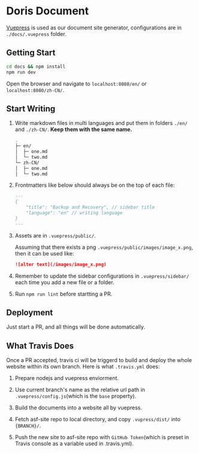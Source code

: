 # Doris Document

[Vuepress](https://github.com/vuejs/vuepress.git}) is used as our document site generator, configurations are in `./docs/.vuepress` folder.

## Getting Start

```bash
cd docs && npm install
npm run dev
```

Open the browser and navigate to `localhost:8080/en/` or `localhost:8080/zh-CN/`.

## Start Writing

1. Write markdown files in multi languages and put them in folders `./en/` and `./zh-CN/`. **Keep them with the same name.**

    ```bash
    .
    ├─ en/
    │  ├─ one.md
    │  └─ two.md
    └─ zh-CN/
    │  ├─ one.md
    │  └─ two.md
    ```

2. Frontmatters like below should always be on the top of each file:

    ```markdown
    ---
    {
        "title": "Backup and Recovery", // sidebar title
        "language": "en" // writing language
    }
    ---
    ```

3. Assets are in `.vuepress/public/`.

    Assuming that there exists a png `.vuepress/public/images/image_x.png`, then it can be used like:

    ```markdown
    ![alter text](/images/image_x.png)
    ```

4. Remember to update the sidebar configurations in `.vuepress/sidebar/` each time you add a new file or a folder.

5. Run `npm run lint` before startting a PR.

## Deployment

Just start a PR, and all things will be done automatically.

## What Travis Does

Once a PR accepted, travis ci will be triggerd to build and deploy the whole website within its own branch. Here is what `.travis.yml` does:

1. Prepare nodejs and vuepress enviorment.

2. Use current branch's name as the relative url path in `.vuepress/config.js`(which is the `base` property).

3. Build the documents into a website all by vuepress.

4. Fetch asf-site repo to local directory, and copy `.vupress/dist/` into `{BRANCH}/`.

5. Push the new site to asf-site repo with `GitHub Token`(which is preset in Travis console as a variable used in .travis.yml).
